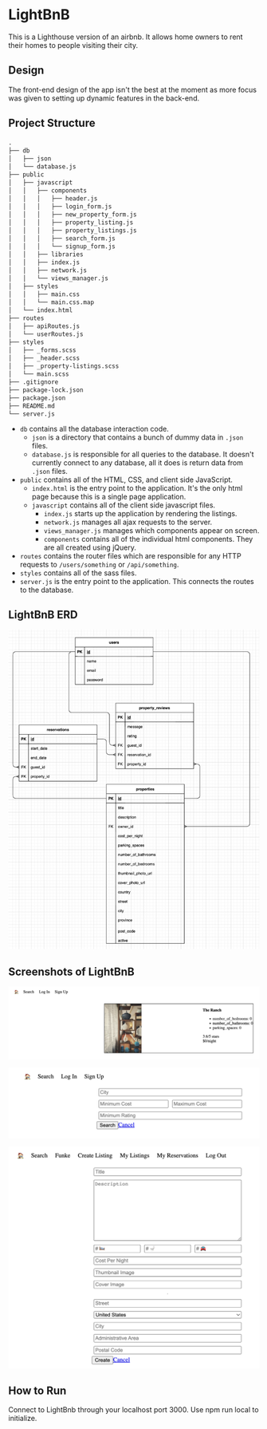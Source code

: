 # LightBnB
This is a Lighthouse version of an airbnb. It allows home owners to rent their homes to people visiting their city.

## Design
The front-end design of the app isn't the best at the moment as more focus was given to setting up dynamic features in the back-end.

## Project Structure

```
.
├── db
│   ├── json
│   └── database.js
├── public
│   ├── javascript
│   │   ├── components 
│   │   │   ├── header.js
│   │   │   ├── login_form.js
│   │   │   ├── new_property_form.js
│   │   │   ├── property_listing.js
│   │   │   ├── property_listings.js
│   │   │   ├── search_form.js
│   │   │   └── signup_form.js
│   │   ├── libraries
│   │   ├── index.js
│   │   ├── network.js
│   │   └── views_manager.js
│   ├── styles
│   │   ├── main.css
│   │   └── main.css.map
│   └── index.html
├── routes
│   ├── apiRoutes.js
│   └── userRoutes.js
├── styles  
│   ├── _forms.scss
│   ├── _header.scss
│   ├── _property-listings.scss
│   └── main.scss
├── .gitignore
├── package-lock.json
├── package.json
├── README.md
└── server.js
```

* `db` contains all the database interaction code.
  * `json` is a directory that contains a bunch of dummy data in `.json` files.
  * `database.js` is responsible for all queries to the database. It doesn't currently connect to any database, all it does is return data from `.json` files.
* `public` contains all of the HTML, CSS, and client side JavaScript. 
  * `index.html` is the entry point to the application. It's the only html page because this is a single page application.
  * `javascript` contains all of the client side javascript files.
    * `index.js` starts up the application by rendering the listings.
    * `network.js` manages all ajax requests to the server.
    * `views_manager.js` manages which components appear on screen.
    * `components` contains all of the individual html components. They are all created using jQuery.
* `routes` contains the router files which are responsible for any HTTP requests to `/users/something` or `/api/something`. 
* `styles` contains all of the sass files. 
* `server.js` is the entry point to the application. This connects the routes to the database.

## LightBnB ERD
!["Screenshot of the LightBnB ERD"](https://github.com/rosennabs/LightBnB/blob/main/LightBnB_WebApp-master/public/screenshots/Lightbnb_ERD.png)


## Screenshots of LightBnB
!["Screenshot of the LightBnB Homepage"](https://github.com/rosennabs/LightBnB/blob/main/LightBnB_WebApp-master/public/screenshots/Lightbnb_homepage.png)

!["Screenshot of the LightBnB Search feature"](https://github.com/rosennabs/LightBnB/blob/main/LightBnB_WebApp-master/public/screenshots/Lightbnb_search.png)

!["Screenshot of the LightBnB Create Listing page"](https://github.com/rosennabs/LightBnB/blob/main/LightBnB_WebApp-master/public/screenshots/Lightbnb_createListing.png)

## How to Run
Connect to LightBnb through your localhost port 3000. Use npm run local to initialize.